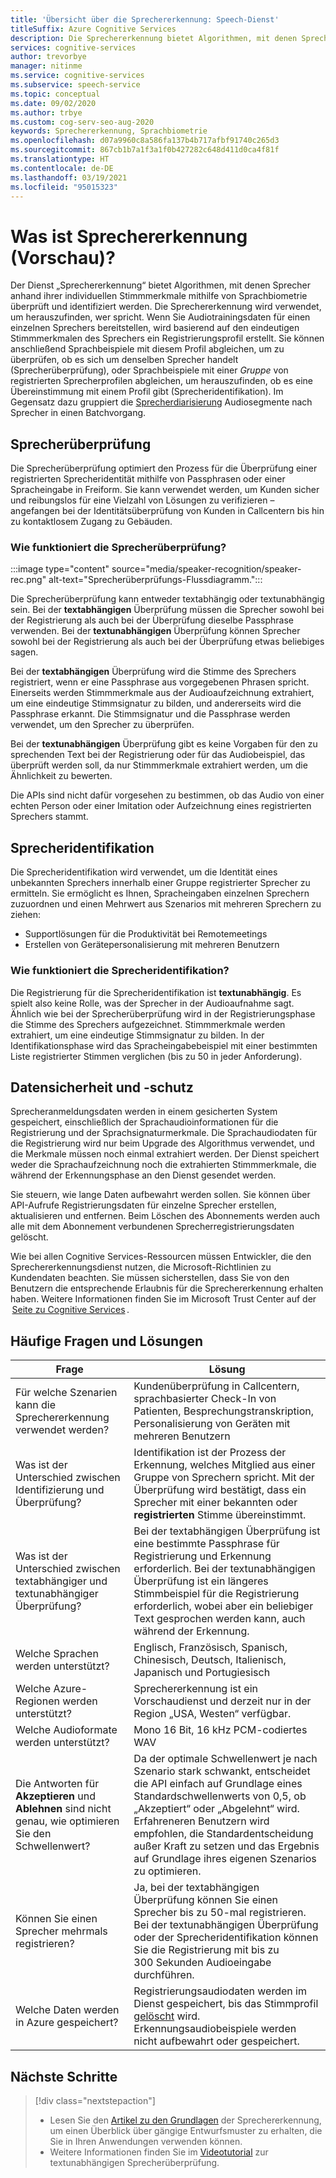 ```yaml
---
title: 'Übersicht über die Sprechererkennung: Speech-Dienst'
titleSuffix: Azure Cognitive Services
description: Die Sprechererkennung bietet Algorithmen, mit denen Sprecher anhand ihrer individuellen Stimmmerkmale mithilfe von Sprachbiometrie überprüft und identifiziert werden. Die Sprechererkennung wird verwendet, um herauszufinden, wer spricht. Dieser Artikel bietet einen Überblick über die Vorteile und Funktionen des Sprechererkennungsdiensts.
services: cognitive-services
author: trevorbye
manager: nitinme
ms.service: cognitive-services
ms.subservice: speech-service
ms.topic: conceptual
ms.date: 09/02/2020
ms.author: trbye
ms.custom: cog-serv-seo-aug-2020
keywords: Sprechererkennung, Sprachbiometrie
ms.openlocfilehash: d07a9960c8a586fa137b4b717afbf91740c265d3
ms.sourcegitcommit: 867cb1b7a1f3a1f0b427282c648d411d0ca4f81f
ms.translationtype: HT
ms.contentlocale: de-DE
ms.lasthandoff: 03/19/2021
ms.locfileid: "95015323"
---
```

# <a name="what-is-speaker-recognition-preview"></a>Was ist Sprechererkennung (Vorschau)?

Der Dienst „Sprechererkennung“ bietet Algorithmen, mit denen Sprecher anhand ihrer individuellen Stimmmerkmale mithilfe von Sprachbiometrie überprüft und identifiziert werden. Die Sprechererkennung wird verwendet, um herauszufinden, wer spricht. Wenn Sie Audiotrainingsdaten für einen einzelnen Sprechers bereitstellen, wird basierend auf den eindeutigen Stimmmerkmalen des Sprechers ein Registrierungsprofil erstellt. Sie können anschließend Sprachbeispiele mit diesem Profil abgleichen, um zu überprüfen, ob es sich um denselben Sprecher handelt (Sprecherüberprüfung), oder Sprachbeispiele mit einer *Gruppe* von registrierten Sprecherprofilen abgleichen, um herauszufinden, ob es eine Übereinstimmung mit einem Profil gibt (Sprecheridentifikation). Im Gegensatz dazu gruppiert die [Sprecherdiarisierung](batch-transcription.md#speaker-separation-diarization) Audiosegmente nach Sprecher in einen Batchvorgang.

## <a name="speaker-verification"></a>Sprecherüberprüfung

Die Sprecherüberprüfung optimiert den Prozess für die Überprüfung einer registrierten Sprecheridentität mithilfe von Passphrasen oder einer Spracheingabe in Freiform. Sie kann verwendet werden, um Kunden sicher und reibungslos für eine Vielzahl von Lösungen zu verifizieren – angefangen bei der Identitätsüberprüfung von Kunden in Callcentern bis hin zu kontaktlosem Zugang zu Gebäuden.

### <a name="how-does-speaker-verification-work"></a>Wie funktioniert die Sprecherüberprüfung?

:::image type="content" source="media/speaker-recognition/speaker-rec.png" alt-text="Sprecherüberprüfungs-Flussdiagramm.":::

Die Sprecherüberprüfung kann entweder textabhängig oder textunabhängig sein. Bei der **textabhängigen** Überprüfung müssen die Sprecher sowohl bei der Registrierung als auch bei der Überprüfung dieselbe Passphrase verwenden. Bei der **textunabhängigen** Überprüfung können Sprecher sowohl bei der Registrierung als auch bei der Überprüfung etwas beliebiges sagen.

Bei der **textabhängigen** Überprüfung wird die Stimme des Sprechers registriert, wenn er eine Passphrase aus vorgegebenen Phrasen spricht. Einerseits werden Stimmmerkmale aus der Audioaufzeichnung extrahiert, um eine eindeutige Stimmsignatur zu bilden, und andererseits wird die Passphrase erkannt. Die Stimmsignatur und die Passphrase werden verwendet, um den Sprecher zu überprüfen. 

Bei der **textunabhängigen** Überprüfung gibt es keine Vorgaben für den zu sprechenden Text bei der Registrierung oder für das Audiobeispiel, das überprüft werden soll, da nur Stimmmerkmale extrahiert werden, um die Ähnlichkeit zu bewerten. 

Die APIs sind nicht dafür vorgesehen zu bestimmen, ob das Audio von einer echten Person oder einer Imitation oder Aufzeichnung eines registrierten Sprechers stammt. 

## <a name="speaker-identification"></a>Sprecheridentifikation

Die Sprecheridentifikation wird verwendet, um die Identität eines unbekannten Sprechers innerhalb einer Gruppe registrierter Sprecher zu ermitteln. Sie ermöglicht es Ihnen, Spracheingaben einzelnen Sprechern zuzuordnen und einen Mehrwert aus Szenarios mit mehreren Sprechern zu ziehen:

* Supportlösungen für die Produktivität bei Remotemeetings 
* Erstellen von Gerätepersonalisierung mit mehreren Benutzern

### <a name="how-does-speaker-identification-work"></a>Wie funktioniert die Sprecheridentifikation?

Die Registrierung für die Sprecheridentifikation ist **textunabhängig**. Es spielt also keine Rolle, was der Sprecher in der Audioaufnahme sagt. Ähnlich wie bei der Sprecherüberprüfung wird in der Registrierungsphase die Stimme des Sprechers aufgezeichnet. Stimmmerkmale werden extrahiert, um eine eindeutige Stimmsignatur zu bilden. In der Identifikationsphase wird das Spracheingabebeispiel mit einer bestimmten Liste registrierter Stimmen verglichen (bis zu 50 in jeder Anforderung).

## <a name="data-security-and-privacy"></a>Datensicherheit und -schutz

Sprecheranmeldungsdaten werden in einem gesicherten System gespeichert, einschließlich der Sprachaudioinformationen für die Registrierung und der Sprachsignaturmerkmale. Die Sprachaudiodaten für die Registrierung wird nur beim Upgrade des Algorithmus verwendet, und die Merkmale müssen noch einmal extrahiert werden. Der Dienst speichert weder die Sprachaufzeichnung noch die extrahierten Stimmmerkmale, die während der Erkennungsphase an den Dienst gesendet werden. 

Sie steuern, wie lange Daten aufbewahrt werden sollen. Sie können über API-Aufrufe Registrierungsdaten für einzelne Sprecher erstellen, aktualisieren und entfernen. Beim Löschen des Abonnements werden auch alle mit dem Abonnement verbundenen Sprecherregistrierungsdaten gelöscht. 

Wie bei allen Cognitive Services-Ressourcen müssen Entwickler, die den Sprechererkennungsdienst nutzen, die Microsoft-Richtlinien zu Kundendaten beachten. Sie müssen sicherstellen, dass Sie von den Benutzern die entsprechende Erlaubnis für die Sprechererkennung erhalten haben. Weitere Informationen finden Sie im Microsoft Trust Center auf der  [Seite zu Cognitive Services](https://azure.microsoft.com/support/legal/cognitive-services-compliance-and-privacy/) . 

## <a name="common-questions-and-solutions"></a>Häufige Fragen und Lösungen

| Frage | Lösung |
|---------|----------|
| Für welche Szenarien kann die Sprechererkennung verwendet werden? | Kundenüberprüfung in Callcentern, sprachbasierter Check-In von Patienten, Besprechungstranskription, Personalisierung von Geräten mit mehreren Benutzern|
| Was ist der Unterschied zwischen Identifizierung und Überprüfung? | Identifikation ist der Prozess der Erkennung, welches Mitglied aus einer Gruppe von Sprechern spricht. Mit der Überprüfung wird bestätigt, dass ein Sprecher mit einer bekannten oder **registrierten** Stimme übereinstimmt.|
| Was ist der Unterschied zwischen textabhängiger und textunabhängiger Überprüfung? | Bei der textabhängigen Überprüfung ist eine bestimmte Passphrase für Registrierung und Erkennung erforderlich. Bei der textunabhängigen Überprüfung ist ein längeres Stimmbeispiel für die Registrierung erforderlich, wobei aber ein beliebiger Text gesprochen werden kann, auch während der Erkennung.|
| Welche Sprachen werden unterstützt? | Englisch, Französisch, Spanisch, Chinesisch, Deutsch, Italienisch, Japanisch und Portugiesisch |
| Welche Azure-Regionen werden unterstützt? | Sprechererkennung ist ein Vorschaudienst und derzeit nur in der Region „USA, Westen“ verfügbar.|
| Welche Audioformate werden unterstützt? | Mono 16 Bit, 16 kHz PCM-codiertes WAV |
| Die Antworten für **Akzeptieren** und **Ablehnen** sind nicht genau, wie optimieren Sie den Schwellenwert? | Da der optimale Schwellenwert je nach Szenario stark schwankt, entscheidet die API einfach auf Grundlage eines Standardschwellenwerts von 0,5, ob „Akzeptiert“ oder „Abgelehnt“ wird. Erfahreneren Benutzern wird empfohlen, die Standardentscheidung außer Kraft zu setzen und das Ergebnis auf Grundlage ihres eigenen Szenarios zu optimieren. |
| Können Sie einen Sprecher mehrmals registrieren? | Ja, bei der textabhängigen Überprüfung können Sie einen Sprecher bis zu 50-mal registrieren. Bei der textunabhängigen Überprüfung oder der Sprecheridentifikation können Sie die Registrierung mit bis zu 300 Sekunden Audioeingabe durchführen. |
| Welche Daten werden in Azure gespeichert? | Registrierungsaudiodaten werden im Dienst gespeichert, bis das Stimmprofil [gelöscht](./get-started-speaker-recognition.md#deleting-voice-profile-enrollments) wird. Erkennungsaudiobeispiele werden nicht aufbewahrt oder gespeichert. |

## <a name="next-steps"></a>Nächste Schritte

> [!div class="nextstepaction"]
> * Lesen Sie den [Artikel zu den Grundlagen](./get-started-speaker-recognition.md) der Sprechererkennung, um einen Überblick über gängige Entwurfsmuster zu erhalten, die Sie in Ihren Anwendungen verwenden können.
> * Weitere Informationen finden Sie im [Videotutorial](https://azure.microsoft.com/resources/videos/speaker-recognition-text-independent-verification-developer-tutorial/) zur textunabhängigen Sprecherüberprüfung.